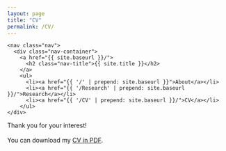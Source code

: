 ```yaml
---
layout: page
title: "CV"
permalink: /CV/
---
```



    <nav class="nav">
      <div class="nav-container">
        <a href="{{ site.baseurl }}/">
          <h2 class="nav-title">{{ site.title }}</h2>
        </a>
        <ul>
          <li><a href="{{ '/' | prepend: site.baseurl }}">About</a></li>
          <li><a href="{{ '/Research' | prepend: site.baseurl }}/">Research</a></li>
          <li><a href="{{ '/CV' | prepend: site.baseurl }}/">CV</a></li>
        </ul>
    </div>
  </nav>




Thank you for your interest! 
<br/>
<br/>
You can download my <a href="https://pennstateoffice365-my.sharepoint.com/:b:/g/personal/ybz5440_psu_edu/EWgY0aI6PGpErYwl9HJh6GYBxtQENbkErmmYi7pm3-H0Ww?e=vxXc96" target="_blank">CV in PDF</a>.
